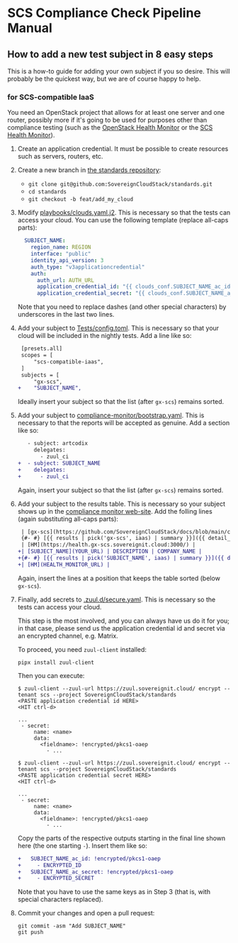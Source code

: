 # SCS Compliance Check Pipeline Manual

## How to add a new test subject in 8 easy steps

This is a how-to guide for adding your own subject if you so desire. This will probably be the quickest way,
but we are of course happy to help.

### for SCS-compatible IaaS

You need an OpenStack project that allows for at least one server and one router, possibly more if it's going
to be used for purposes other than compliance testing (such as the
[OpenStack Health Monitor](https://github.com/SovereignCloudStack/openstack-health-monitor) or the
[SCS Health Monitor](https://github.com/SovereignCloudStack/scs-health-monitor)).

1. Create an application credential. It must be possible to create resources such as servers, routers, etc.
2. Create a new branch in [the standards repository](https://github.com/SovereignCloudStack/standards):

    - `git clone git@github.com:SovereignCloudStack/standards.git`
    - `cd standards`
    - `git checkout -b feat/add_my_cloud`

3. Modify [playbooks/clouds.yaml.j2](https://github.com/SovereignCloudStack/standards/blob/main/playbooks/clouds.yaml.j2).
   This is necessary so that the tests can access your cloud.
   You can use the following template (replace all-caps parts):

   ```yaml
     SUBJECT_NAME:
       region_name: REGION
       interface: "public"
       identity_api_version: 3
       auth_type: "v3applicationcredential"
       auth:
         auth_url: AUTH_URL
         application_credential_id: "{{ clouds_conf.SUBJECT_NAME_ac_id }}"
         application_credential_secret: "{{ clouds_conf.SUBJECT_NAME_a_ac_secret }}"
    ```

   Note that you need to replace dashes (and other special characters) by underscores in the last two lines.

4. Add your subject to [Tests/config.toml](https://github.com/SovereignCloudStack/standards/blob/main/Tests/config.toml).
   This is necessary so that your cloud will be included in the nightly tests. Add a line like so:

   ```diff
    [presets.all]
    scopes = [
        "scs-compatible-iaas",
    ]
    subjects = [
        "gx-scs",
   +    "SUBJECT_NAME",
   ```

   Ideally insert your subject so that the list (after `gx-scs`) remains sorted.

5. Add your subject to [compliance-monitor/bootstrap.yaml](https://github.com/SovereignCloudStack/standards/blob/main/compliance-monitor/bootstrap.yaml).
   This is necessary to that the reports will be accepted as genuine. Add a section like so:

   ```diff
      - subject: artcodix
        delegates:
          - zuul_ci
   +  - subject: SUBJECT_NAME
   +    delegates:
   +      - zuul_ci
   ```

   Again, insert your subject so that the list (after `gx-scs`) remains sorted.

6. Add your subject to the results table. This is necessary so your subject shows up in the
   [compliance monitor web-site](https://compliance.sovereignit.cloud/page/table). Add the folling lines
   (again substituting all-caps parts):

   ```diff
    | [gx-scs](https://github.com/SovereignCloudStack/docs/blob/main/community/cloud-resources/plusserver-gx-scs.md) | Dev environment provided for SCS & GAIA-X context | plusserver GmbH | 
    {#- #} [{{ results | pick('gx-scs', iaas) | summary }}]({{ detail_url('gx-scs', iaas) }}) {# -#}
    | [HM](https://health.gx-scs.sovereignit.cloud:3000/) |
   +| [SUBJECT_NAME](YOUR_URL) | DESCRIPTION | COMPANY_NAME | 
   +{#- #} [{{ results | pick('SUBJECT_NAME', iaas) | summary }}]({{ detail_url('SUBJECT_NAME', iaas) }}) {# -#}
   +| [HM](HEALTH_MONITOR_URL) |
   ```

   Again, insert the lines at a position that keeps the table sorted (below `gx-scs`).

7. Finally, add secrets to [.zuul.d/secure.yaml](https://github.com/SovereignCloudStack/standards/blob/main/.zuul.d/secure.yaml).
   This is necessary so the tests can access your cloud.

   This step is the most involved, and you can always have us do it for you; in that case, please send us
   the application credential id and secret via an encrypted channel, e.g. Matrix.

   To proceed, you need `zuul-client` installed:

   ```shell
   pipx install zuul-client
   ```

   Then you can execute:

   ```shell
   $ zuul-client --zuul-url https://zuul.sovereignit.cloud/ encrypt --tenant scs --project SovereignCloudStack/standards
   <PASTE application credential id HERE>
   <HIT ctrl-d>

   ...
    - secret:
        name: <name>
        data:
          <fieldname>: !encrypted/pkcs1-oaep
            - ...

   $ zuul-client --zuul-url https://zuul.sovereignit.cloud/ encrypt --tenant scs --project SovereignCloudStack/standards
   <PASTE application credential secret HERE>
   <HIT ctrl-d>

   ...
    - secret:
        name: <name>
        data:
          <fieldname>: !encrypted/pkcs1-oaep
            - ...
   ```

   Copy the parts of the respective outputs starting in the final line shown here (the one starting `-`).
   Insert them like so:

   ```diff
   +   SUBJECT_NAME_ac_id: !encrypted/pkcs1-oaep
   +     - ENCRYPTED_ID
   +   SUBJECT_NAME_ac_secret: !encrypted/pkcs1-oaep
   +     - ENCRYPTED_SECRET
   ```

   Note that you have to use the same keys as in Step 3 (that is, with special characters replaced).

8. Commit your changes and open a pull request:

   ```shell
   git commit -asm "Add SUBJECT_NAME"
   git push
   ```
